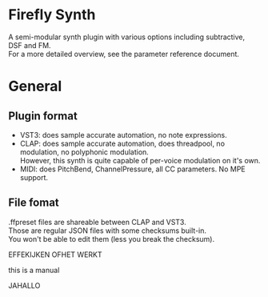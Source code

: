# Firefly Synth

A semi-modular synth plugin with various options including subtractive, DSF and FM.<br/>
For a more detailed overview, see the parameter reference document.

# General

## Plugin format

- VST3: does sample accurate automation, no note expressions.
- CLAP: does sample accurate automation, does threadpool, no modulation, no polyphonic modulation.<br/>
However, this synth is quite capable of per-voice modulation on it's own.
- MIDI: does PitchBend, ChannelPressure, all CC parameters. No MPE support.

## File fomat

.ffpreset files are shareable between CLAP and VST3.<br/>
Those are regular JSON files with some checksums built-in.<br/>
You won't be able to edit them (less you break the checksum).

EFFEKIJKEN OFHET WERKT

this is a manual

JAHALLO